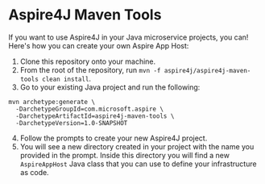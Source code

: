 # Aspire4J Maven Tools

If you want to use Aspire4J in your Java microservice projects, you can! Here's how you can create your own Aspire App Host:

1. Clone this repository onto your machine.
2. From the root of the repository, run `mvn -f aspire4j/aspire4j-maven-tools clean install`.
3. Go to your existing Java project and run the following:

```shell
mvn archetype:generate \
  -DarchetypeGroupId=com.microsoft.aspire \
  -DarchetypeArtifactId=aspire4j-maven-tools \
  -DarchetypeVersion=1.0-SNAPSHOT
```

4. Follow the prompts to create your new Aspire4J project.
5. You will see a new directory created in your project with the name you provided in the prompt. Inside this directory you will find a new `AspireAppHost` Java class that you can use to define your infrastructure as code.